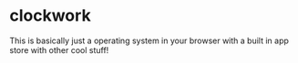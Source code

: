 # clockwork
This is basically just a operating system in your browser with a built in app store with other cool stuff!
